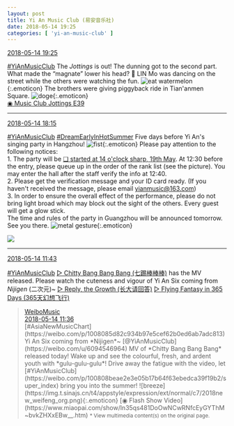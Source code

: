 ```yaml
---
layout: post
title: Yi An Music Club (易安音乐社)
date: 2018-05-14 19:25
categories: [ 'yi-an-music-club' ]
---
```


<div class="weibo-info">
  <a href="https://weibo.com/6094546964/GgDJiks6L">2018-05-14 19:25</a>
</div>

[#YiAnMusicClub](https://weibo.com/p/100808beae2e3e05b17b64f63ebedca39f19b2/super_index) The *Jottings* is out! The dunning got to the second part. What made the “magnate” lower his head? 🤔️ LIN Mo was dancing on the street while the others were watching the fun. ![eat watermelon](https://img.t.sinajs.cn/t4/appstyle/expression/ext/normal/01/2018new_chigua_org.png){:.emoticon} The brothers were giving piggyback ride in Tian'anmen Square. ![doge](https://img.t.sinajs.cn/t4/appstyle/expression/ext/normal/a1/2018new_doge02_org.png){:.emoticon}  
[◉ Music Club Jottings E39](https://www.bilibili.com/video/av23434464/)

<!-- more -->

---

<div class="weibo-info">
  <a href="https://weibo.com/6094546964/GgDgQh8sL">2018-05-14 18:15</a>
</div>

[#YiAnMusicClub](https://weibo.com/p/100808beae2e3e05b17b64f63ebedca39f19b2/super_index) [#DreamEarlyInHotSummer](https://weibo.com/p/1008087f2adb78e0df137f468cbafdcbd0ffcf) Five days before Yi An's singing party in Hangzhou! ![fist](https://img.t.sinajs.cn/t4/appstyle/expression/ext/normal/86/2018new_quantou_org.png){:.emoticon} Please pay attention to the following notices:  
1\. The party will be [❏ started at 14 o'clock sharp, 19th May](http://t.cn/R3JuJMy). At 12:30 before the entry, please queue up in the order of the rank list (see the picture). You may enter the hall after the staff verify the info at 12:40.  
2\. Please get the verification message and your ID card ready. (If you haven't received the message, please email yianmusic@163.com)  
3\. In order to ensure the overall effect of the performance, please do not bring light broad which may block out the sight of the others. Every guest will get a glow stick.  
The time and rules of the party in Guangzhou will be announced tomorrow. See you there. ![metal gesture](https://img.t.sinajs.cn/t4/appstyle/expression/ext/normal/1d/2018new_hahashoushi_org.png){:.emoticon}

<a href="http://wx1.sinaimg.cn/mw690/006Es64Aly1frb11llkk9j30nhbz74qu.jpg">
  <img class="weibo-pic-preview" src="http://wx1.sinaimg.cn/orj360/006Es64Aly1frb11llkk9j30nhbz74qu.jpg" />
</a>

---

<div class="weibo-info">
  <a href="https://weibo.com/6094546964/GgAHS5zGP">2018-05-14 11:43</a>
</div>

[#YiAnMusicClub](https://weibo.com/p/100808beae2e3e05b17b64f63ebedca39f19b2/super_index) [▷ Chitty Bang Bang Bang (七踢棒棒棒)](//weibo.com/p/10151501_63683510) has the MV released. Please watch the cuteness and vigour of Yi An Six coming from *Nijigen* (二次元)~ [▷ Reply, the Growth (长大请回答)](//weibo.com/p/10151501_63683381) [▷ Flying Fantasy in 365 Days (365天幻想飞行)](//weibo.com/p/10151501_63683970)

> <div class="weibo-post-name">
>   <a href="https://weibo.com/musicyourlife">WeiboMusic</a>
> </div>
> <div class="weibo-info">
>   <a href="https://weibo.com/3252743925/GgAEU0Uh1">2018-05-14 11:36</a>
> </div>
> [#AsiaNewMusicChart](https://weibo.com/p/1008085d82c934b97e5cef62b0ed6ab7adc813) Yi An Six coming from *Nijigen*~ [@YiAnMusicClub](https://weibo.com/u/6094546964) MV of *Chitty Bang Bang Bang* released today! Wake up and see the colourful, fresh, and ardent youth with *gulu-gulu-gulu*! Drive away the fatigue with the video, let [#YiAnMusicClub](https://weibo.com/p/100808beae2e3e05b17b64f63ebedca39f19b2/super_index) bring you into the summer! ![breeze](https://img.t.sinajs.cn/t4/appstyle/expression/ext/normal/c7/2018new_weifeng_org.png){:.emoticon} [◉ Flash Show Video](https://www.miaopai.com/show/ln35qs481DoOwNCwRNfcEyGYThM~bvkZHXxEBw__.htm)  
> <small>* View multimedia content(s) on the original page.</small>
